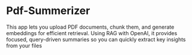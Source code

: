 # Pdf-Summerizer
This app lets you upload PDF documents, chunk them, and generate embeddings for efficient retrieval. Using RAG with OpenAI, it provides focused, query-driven summaries so you can quickly extract key insights from your files
